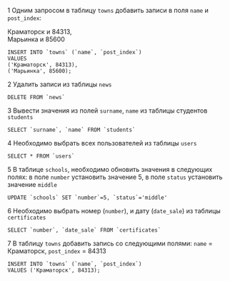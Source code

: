 1 Одним запросом в таблицу `towns` добавить записи в поля `name`
и `post_index`:  

Краматорск и 84313,  
Марьинка и 85600  

	INSERT INTO `towns` (`name`, `post_index`)
	VALUES
	('Краматорск', 84313),
	('Марьинка', 85600);  

2 Удалить записи из таблицы `news`  

	DELETE FROM `news`  

3 Вывести значения из полей `surname`, `name` из таблицы
студентов `students`  

	SELECT `surname`, `name` FROM `students`  

4 Необходимо выбрать всех пользователей из таблицы `users`  

	SELECT * FROM `users`  

5 В таблице `schools`, необходимо обновить значения в
следующих полях: в поле `number` установить значение 5, в поле `status`
установить значение `middle`  

	UPDATE `schools` SET `number`=5, `status`='middle'  

6 Необходимо выбрать номер (`number`), и дату (`date_sale`) из
таблицы `certificates`  

	SELECT `number`, `date_sale` FROM `certificates`  

7 В таблицу `towns` добавить запись со следующими полями:
`name` = Краматорск, `post_index` = 84313  

	INSERT INTO `towns` (`name`, `post_index`)
	VALUES ('Краматорск', 84313);